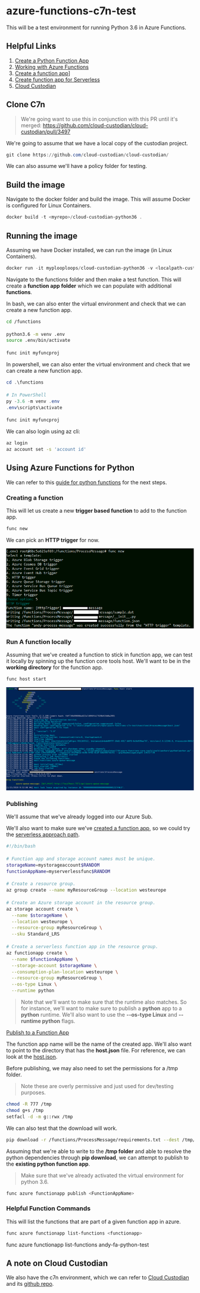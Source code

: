 # azure-functions-c7n-test

This will be a test environment for running Python 3.6 in Azure Functions.

## Helpful Links

1. [Create a Python Function App](https://docs.microsoft.com/en-us/azure/azure-functions/functions-create-first-function-python)
1. [Working with Azure Functions](https://docs.microsoft.com/en-us/azure/azure-functions/functions-run-local#v2)
1. [Create a function app](https://docs.microsoft.com/en-us/azure/azure-functions/functions-cli-samples#create)]
1. [Create function app for Serverless](https://docs.microsoft.com/en-us/azure/azure-functions/scripts/functions-cli-create-serverless)
1. [Cloud Custodian](https://github.com/cloud-custodian/cloud-custodian/)

## Clone C7n

> We're going want to use this in conjunction with this PR until it's merged: https://github.com/cloud-custodian/cloud-custodian/pull/3497

We're going to assume that we have a local copy of the custodian project.

```powershell
git clone https://github.com/cloud-custodian/cloud-custodian/
```

We can also assume we'll have a policy folder for testing.

## Build the image
Navigate to the docker folder and build the image.  This will assume Docker is configured for Linux Containers.

```powershell
docker build -t <myrepo>/cloud-custodian-python36 .
```

## Running the image

Assuming we have Docker installed, we can run the image (in Linux Containers).

```powershell
docker run -it myplooploops/cloud-custodian-python36 -v <localpath-custodian>:/cloud-custodian -v <localpath-policies>:/policies -v <localpath-functions>:/functions
```

Navigate to the functions folder and then make a test function.  This will create a **function app folder** which we can populate with additional **functions**.

In bash, we can also enter the virtual environment and check that we can create a new function app.

```bash
cd /functions

python3.6 -m venv .env
source .env/bin/activate

func init myfuncproj
```

In powershell, we can also enter the virtual environment and check that we can create a new function app.

```powershell
cd .\functions

# In PowerShell
py -3.6 -m venv .env
.env\scripts\activate

func init myfuncproj
```

We can also login using az cli:

```bash
az login
az account set -s 'account id'
```

## Using Azure Functions for Python
We can refer to this [guide for python functions](https://docs.microsoft.com/en-us/azure/azure-functions/functions-create-first-function-python) for the next steps.

### Creating a function

This will let us create a new **trigger based function** to add to the function app.

```bash
func new
```

We can pick an **HTTP trigger** for now.

![New Function](./media/functions/func-new.png)

### Run A function locally

Assuming that we've created a function to stick in function app, we can test it locally by spinning up the function core tools host.  We'll want to be in the **working directory** for the function app.

```bash
func host start
```

![New Function](./media/functions/func-host.png)

### Publishing

We'll assume that we've already logged into our Azure Sub.

We'll also want to make sure we've [created a function app](https://docs.microsoft.com/en-us/azure/azure-functions/functions-cli-samples#create), so we could try the [serverless approach path](https://docs.microsoft.com/en-us/azure/azure-functions/scripts/functions-cli-create-serverless).

```bash
#!/bin/bash

# Function app and storage account names must be unique.
storageName=mystorageaccount$RANDOM
functionAppName=myserverlessfunc$RANDOM

# Create a resource group.
az group create --name myResourceGroup --location westeurope

# Create an Azure storage account in the resource group.
az storage account create \
  --name $storageName \
  --location westeurope \
  --resource-group myResourceGroup \
  --sku Standard_LRS

# Create a serverless function app in the resource group.
az functionapp create \
  --name $functionAppName \
  --storage-account $storageName \
  --consumption-plan-location westeurope \
  --resource-group myResourceGroup \
  --os-type Linux \
  --runtime python
  ```

> Note that we'll want to make sure that the runtime also matches.  So for instance, we'll want to make sure to publish a **python** app to a **python** runtime.  We'll also want to use the **--os-type Linux** and **--runtime python** flags.

[Publish to a Function App](https://docs.microsoft.com/en-us/azure/azure-functions/functions-run-local#publish)

The function app name will be the name of the created app.  We'll also want to point to the directory that has the **host.json** file.  For reference, we can look at the [host.json](./Functions/ProcessMessage/host.json).

Before publishing, we may also need to set the permissions for a /tmp folder.

> Note these are overly permissive and just used for dev/testing purposes.

```bash
chmod -R 777 /tmp
chmod g+s /tmp
setfacl -d -m g::rwx /tmp
```

We can also test that the download will work.

```bash
pip download -r /functions/ProcessMessage/requirements.txt --dest /tmp/azureworkerx2_lxfox
```

Assuming that we're able to write to the **/tmp folder** and able to resolve the python dependencies through **pip download**, we can attempt to publish to the **existing python function app**.

> Make sure that we've already activated the virtual environment for python 3.6.

```bash
func azure functionapp publish <FunctionAppName>
```

### Helpful Function Commands

This will list the functions that are part of a given function app in azure.
```bash
func azure functionapp list-functions <functionapp>
```

func azure functionapp list-functions andy-fa-python-test

## A note on Cloud Custodian

We also have the c7n environment, which we can refer to [Cloud Custodian](http://cloudcustodian.io) and its [github repo](https://github.com/cloud-custodian/cloud-custodian).

